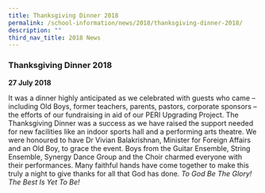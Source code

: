```yaml
---
title: Thanksgiving Dinner 2018
permalink: /school-information/news/2018/thanksgiving-dinner-2018/
description: ""
third_nav_title: 2018 News
---
```



### **Thanksgiving Dinner 2018**
**27 July 2018**

It was a dinner highly anticipated as we celebrated with guests who came – including Old Boys, former teachers, parents, pastors, corporate sponsors – the efforts of our fundraising in aid of our PERI Upgrading Project. The Thanksgiving Dinner was a success as we have raised the support needed for new facilities like an indoor sports hall and a performing arts theatre. We were honoured to have Dr Vivian Balakrishnan, Minister for Foreign Affairs and an Old Boy, to grace the event. Boys from the Guitar Ensemble, String Ensemble, Synergy Dance Group and the Choir charmed everyone with their performances. Many faithful hands have come together to make this truly a night to give thanks for all that God has done. _To God Be The Glory! The Best Is Yet To Be!_
